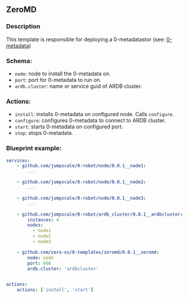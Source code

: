 ## ZeroMD
### Description

This template is responsible for deploying a 0-metadatastor (see: [0-metadata](https://github.com/zero-os/0-metadata))

### Schema:
 - `node`: node to install the 0-metadata on.
 - `port`: port for 0-metadata to run on.
 - `ardb.cluster`: name or service guid of ARDB cluster.

### Actions:
 - `install`: installs 0-metadata on configured node. Calls `configure`.
 - `configure`: configures 0-metadata to connect to ARDB cluster.
 - `start`: starts 0-metadata on configured port.
 - `stop`: stops 0-metadata.

### Blueprint example:
```yaml
services:
    - github.com/jumpscale/0-robot/node/0.0.1__node1:
        ...

    - github.com/jumpscale/0-robot/node/0.0.1__node2:
        ... 

    - github.com/jumpscale/0-robot/node/0.0.1__node3:
        ...

    - github.com/jumpscale/0-robot/ardb_cluster/0.0.1__ardbcluster:
        instances: 4
        nodes:         
          - node1
          - node2
          - node3

    - github.com/zero-os/0-templates/zeromd/0.0.1__zeromd:
        node: node
        port: 666
        ardb.cluster: 'ardbcluster'


actions:
    actions: ['install', 'start']
```
